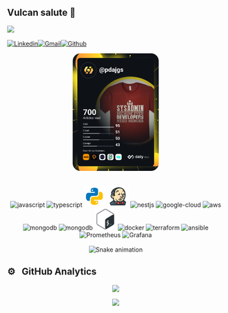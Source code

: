 ## Vulcan salute :vulcan_salute:

![](https://komarev.com/ghpvc/?username=pdaambrosio&color=red)

[![Linkedin](https://img.shields.io/badge/-paulo_daniel-blue?style=flat&logo=Linkedin&logoColor=white)](https://www.linkedin.com/in/paulo-daniel-ambrosio/)[![Gmail](https://img.shields.io/badge/-paulo_daniel-c14438?style=flat&logo=Gmail&logoColor=white)](mailto:pda.ambrosio@gmail.com)[![Github](https://img.shields.io/github/followers/pdaambrosio?label=Follow&style=social)](https://github.com/pdaambrosio)

<div align="center">
<a href="https://app.daily.dev/pdajgs"><img src="https://github.com/pdaambrosio/pdaambrosio/blob/main/devcard.svg" width="200" alt="Paulo Daniel's Dev Card"/></a>
</div>
<br />
<p align="center">
<img width="50" height="50" alt="javascript" src="https://www.svgrepo.com/show/349419/javascript.svg" />
<img width="50" height="50" alt="typescript" src="https://www.svgrepo.com/show/349540/typescript.svg" />
<img width="50" height="50" alt="python" src="./icons/icons8-python.svg">
<img width="50" height="50" alt="jenkins" src="./icons/icons8-jenkins.svg" />
<img src="https://upload.wikimedia.org/wikipedia/commons/thumb/3/39/Kubernetes_logo_without_workmark.svg/1200px-Kubernetes_logo_without_workmark.svg.png" alt="nestjs" width="50" height="50"/>
<img width="50" height="50" src="https://www.svgrepo.com/show/448223/gcp.svg" alt="google-cloud"/>
<img width="50" height="50" alt="aws" src="https://static-00.iconduck.com/assets.00/aws-icon-2048x2048-274bm1xi.png" /> 
<img width="50" height="50" alt="mongodb" src="https://www.svgrepo.com/show/331488/mongodb.svg" />
<img width="50" height="50" alt="mongodb" src="https://cdn.worldvectorlogo.com/logos/go-8.svg" />
<img width="50" height="50" alt="bash" src="./icons/bash-original.svg" />
<img width="50" height="50" alt="docker" src="https://www.svgrepo.com/show/331370/docker.svg" />
<img src="https://www.vectorlogo.zone/logos/terraformio/terraformio-icon.svg" alt="terraform" width="50" height="50"/>
<img src="https://www.vectorlogo.zone/logos/ansible/ansible-icon.svg" alt="ansible" width="50" height="50">
<img src="https://www.vectorlogo.zone/logos/prometheusio/prometheusio-icon.svg" alt="Prometheus" width="50" height="50">
<img src="https://www.vectorlogo.zone/logos/grafana/grafana-icon.svg" alt="Grafana" width="50" height="50">
<br />
<br clear="both">
<img src="https://raw.githubusercontent.com/pdaambrosio/pdaambrosio/55e351ef8c813df99ee7087f5b1b8ffb8dca6e76/snake.svg" alt="Snake animation" />
</div>

## ⚙️ &nbsp; GitHub Analytics
<p align="center">
	<img align="center" src="https://github-readme-stats.vercel.app/api?username=pdaambrosio&count_private=true&theme=dark"/>
</p>
<p align="center">
	<img align="center" src="https://github-readme-streak-stats.herokuapp.com/?user=pdaambrosio&theme=dark"/>
</p>
